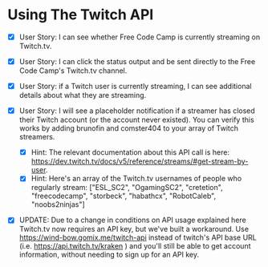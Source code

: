 # Using The Twitch API

- [x] User Story: I can see whether Free Code Camp is currently streaming on Twitch.tv.
- [x] User Story: I can click the status output and be sent directly to the Free Code Camp's Twitch.tv channel.
- [x] User Story: if a Twitch user is currently streaming, I can see additional details about what they are streaming.
- [x] User Story: I will see a placeholder notification if a streamer has closed their Twitch account (or the account never existed). You can verify this works by adding brunofin and comster404 to your array of Twitch streamers.

  - [x] Hint: The relevant documentation about this API call is here: https://dev.twitch.tv/docs/v5/reference/streams/#get-stream-by-user.
  - [x] Hint: Here's an array of the Twitch.tv usernames of people who regularly stream: ["ESL_SC2", "OgamingSC2", "cretetion", "freecodecamp", "storbeck", "habathcx", "RobotCaleb", "noobs2ninjas"]

- [x] UPDATE: Due to a change in conditions on API usage explained here Twitch.tv now requires an API key, but we've built a workaround. Use https://wind-bow.gomix.me/twitch-api instead of twitch's API base URL (i.e. https://api.twitch.tv/kraken ) and you'll still be able to get account information, without needing to sign up for an API key.